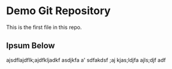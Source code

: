 # Demo Git Repository

This is the first file in this repo.

## Ipsum Below

ajsdflajdflk;ajdfkljadkf asdjkfa a' sdfakdsf ;aj kjas;ldjfa ajls;djf 
adf
